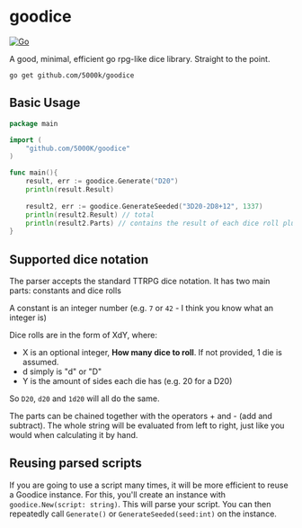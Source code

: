 # goodice

[![Go](https://github.com/5000K/goodice/actions/workflows/go.yml/badge.svg)](https://github.com/5000K/goodice/actions/workflows/go.yml)

A good, minimal, efficient go rpg-like dice library.
Straight to the point.

`go get github.com/5000k/goodice`

## Basic Usage

```go
package main

import (
	"github.com/5000K/goodice"
)

func main(){
	result, err := goodice.Generate("D20")
	println(result.Result)
	
	result2, err := goodice.GenerateSeeded("3D20-2D8+12", 1337)
	println(result2.Result) // total
	println(result2.Parts) // contains the result of each dice roll plus all constants
}
```



## Supported dice notation
The parser accepts the standard TTRPG dice notation. It has two main parts: constants and dice rolls

A constant is an integer number (e.g. `7` or `42` - I think you know what an integer is)

Dice rolls are in the form of XdY, where:
- X is an optional integer, **How many dice to roll**. If not provided, 1 die is assumed.
- d simply is "d" or "D"
- Y is the amount of sides each die has (e.g. 20 for a D20)

So `D20`, `d20` and `1d20` will all do the same.

The parts can be chained together with the operators + and - (add and subtract). The whole string will be evaluated from left to right, just like you would when calculating it by hand.

## Reusing parsed scripts
If you are going to use a script many times, it will be more efficient to reuse a Goodice instance.
For this, you'll create an instance with `goodice.New(script: string)`. This will parse your script. You can then repeatedly call `Generate()` or `GenerateSeeded(seed:int)` on the instance.

